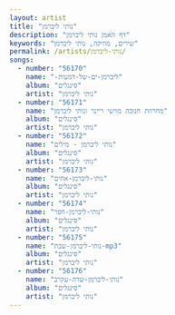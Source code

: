 ```yaml
---
layout: artist
title: "נותי ליברמן"
description: "דף האמן נותי ליברמן"
keywords: "שירים, מוזיקה, נותי ליברמן"
permalink: /artists/נותי-ליברמן/
songs:
  - number: "56170"
    name: "-ליברמן-ים-של-דמעות"
    album: "סינגלים"
    artist: "נותי ליברמן"
  - number: "56171"
    name: "מחרוזת חנוכה מוישי ריינר ונותי ליברמן"
    album: "סינגלים"
    artist: "נותי ליברמן"
  - number: "56172"
    name: "נותי ליברמן - מילים"
    album: "סינגלים"
    artist: "נותי ליברמן"
  - number: "56173"
    name: "נותי-ליברמן-אחים"
    album: "סינגלים"
    artist: "נותי ליברמן"
  - number: "56174"
    name: "נותי-ליברמן-חפר"
    album: "סינגלים"
    artist: "נותי ליברמן"
  - number: "56175"
    name: "נותי-ליברמן-שבת-mp3"
    album: "סינגלים"
    artist: "נותי ליברמן"
  - number: "56176"
    name: "נותי-ליברמן-שדה-עקרב"
    album: "סינגלים"
    artist: "נותי ליברמן"
---
```

